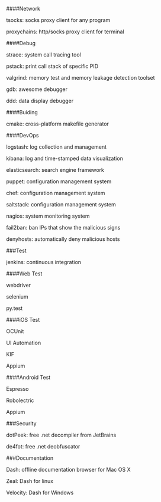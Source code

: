 ####Network

tsocks: socks proxy client for any program

proxychains: http/socks proxy client for terminal

####Debug

strace: system call tracing tool

pstack: print call stack of specific PID

valgrind: memory test and memory leakage detection toolset

gdb: awesome debugger

ddd: data display debugger

####Buiding

cmake: cross-platform makefile generator

####DevOps

logstash: log collection and management

kibana: log and time-stamped data visualization

elasticsearch: search engine framework

puppet: configuration management system

chef: configuration management system

saltstack: configuration management system

nagios: system monitoring system

fail2ban: ban IPs that show the malicious signs

denyhosts: automatically deny malicious hosts

###Test

jenkins: continuous integration

####Web Test

webdriver

selenium

py.test

####iOS Test

OCUnit

UI Automation

KIF

Appium

####Android Test

Espresso

Robolectric

Appium

###Security

dotPeek: free .net decompiler from JetBrains

de4fot: free .net deobfuscator

###Documentation

Dash: offline documentation browser for Mac OS X

Zeal: Dash for linux

Velocity: Dash for Windows
